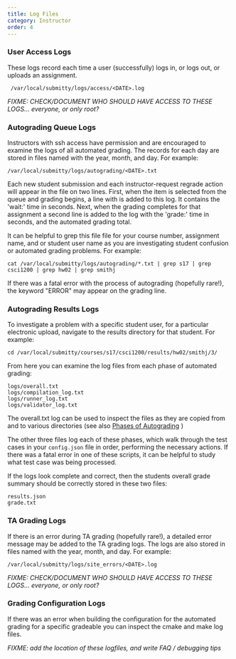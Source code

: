 ```yaml
---
title: Log Files
category: Instructor
order: 4
---
```


### User Access Logs

These logs record each time a user (successfully) logs in, or logs
out, or uploads an assignment.

```
 /var/local/submitty/logs/access/<DATE>.log
```

_FIXME: CHECK/DOCUMENT WHO SHOULD HAVE ACCESS TO THESE LOGS...  everyone, or only root?_



### Autograding Queue Logs

Instructors with ssh access have permission and are encouraged to
examine the logs of all automated grading.  The records for each day
are stored in files named with the year, month, and day.  For example:


```
/var/local/submitty/logs/autograding/<DATE>.txt
```

Each new student submission and each instructor-request regrade action
will appear in the file on two lines.  First, when the item is
selected from the queue and grading begins, a line with is added to
this log.  It contains the 'wait:' time in seconds.  Next, when the
grading completes for that assignment a second line is added to the
log with the 'grade:' time in seconds, and the automated grading
total.

It can be helpful to grep this file file for your course number,
assignment name, and or student user name as you are investigating
student confusion or automated grading problems.  For example:


```
cat /var/local/submitty/logs/autograding/*.txt | grep s17 | grep csci1200 | grep hw02 | grep smithj
```


If there was a fatal error with the process of autograding (hopefully
rare!), the keyword "ERROR" may appear on the grading line.




### Autograding Results Logs

To investigate a problem with a specific student user, for a
particular electronic upload, navigate to the results directory for
that student.  For example:

```
cd /var/local/submitty/courses/s17/csci1200/results/hw02/smithj/3/
```

From here you can examine the log files from each phase of automated
grading:

```
logs/overall.txt
logs/compilation_log.txt
logs/runner_log.txt
logs/validator_log.txt
```

The overall.txt log can be used to inspect the files as they are
copied from and to various directories
(see also [Phases of Autograding](assignment_configuration) )


The other three files log each of these phases, which walk through the test cases in your
`config.json` file in order, performing the necessary actions.  If
there was a fatal error in one of these scripts, it can be helpful to
study what test case was being processed.

If the logs look complete and correct, then the students overall
grade summary should be correctly stored in these two files:

```
results.json
grade.txt
```



### TA Grading Logs

If there is an error during TA grading (hopefully rare!), a detailed error message may
be added to the TA grading logs.  The logs are also stored in files
named with the year, month, and day.  For example:

```
/var/local/submitty/logs/site_errors/<DATE>.log
```

_FIXME: CHECK/DOCUMENT WHO SHOULD HAVE ACCESS TO THESE LOGS...  everyone, or only root?_




### Grading Configuration Logs

If there was an error when building the configuration for the
automated grading for a specific gradeable you can inspect the cmake
and make log files.

_FIXME: add the location of these logfiles, and write FAQ / debugging tips_